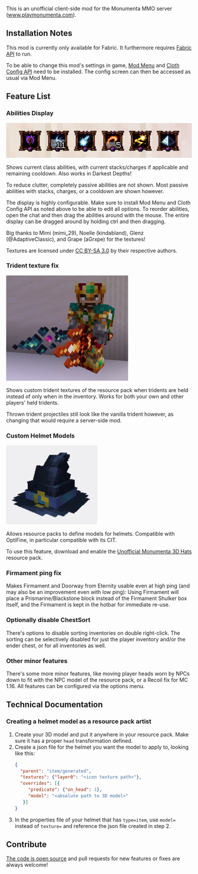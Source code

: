 This is an unofficial client-side mod for the Monumenta MMO server (www.playmonumenta.com).

## Installation Notes

This mod is currently only available for Fabric. It furthermore
requires [Fabric API](https://www.curseforge.com/minecraft/mc-mods/fabric-api) to run.

To be able to change this mod's settings in game, [Mod Menu](https://www.curseforge.com/minecraft/mc-mods/modmenu)
and [Cloth Config API](https://www.curseforge.com/minecraft/mc-mods/cloth-config) need to be installed. The config
screen can then be accessed as usual via Mod Menu.

## Feature List

### Abilities Display

![Abilties Display](img/abilities-display.png)

Shows current class abilities, with current stacks/charges if applicable and remaining cooldown. Also works in Darkest
Depths!

To reduce clutter, completely passive abilities are not shown. Most passive abilities with stacks, charges, or a
cooldown are shown however.

The display is highly configurable. Make sure to install Mod Menu and Cloth Config API as noted above to be able to edit
all options. To reorder abilities, open the chat and then drag the abilities around with the mouse. The entire display
can be dragged around by holding ctrl and then dragging.

Big thanks to Mimi (mimi_29), Noelle (kindabland), Glenz (@AdaptiveClassic), and Grape (aGrxpe) for the textures!

Textures are licensed under [CC BY-SA 3.0](https://creativecommons.org/licenses/by-sa/3.0) by their respective authors.

### Trident texture fix

![Tridents](img/tridents.png)

Shows custom trident textures of the resource pack when tridents are held instead of only when in the inventory. Works
for both your own and other players' held tridents.

Thrown trident projectiles still look like the vanilla trident however, as changing that would require a server-side
mod.

### Custom Helmet Models

![Spinning Helmet](img/hats.png)

Allows resource packs to define models for helmets. Compatible with OptiFine, in particular compatible with its CIT.

To use this feature, download and enable
the [Unofficial Monumenta 3D Hats](https://www.curseforge.com/minecraft/texture-packs/unofficial-monumenta-3d-hats)
resource pack.

### Firmament ping fix

Makes Firmament and Doorway from Eternity usable even at high ping (and may also be an improvement even with low ping):
Using Firmament will place a Prismarine/Blackstone block instead of the Firmament Shulker box itself, and the Firmament
is kept in the hotbar for immediate re-use.

### Optionally disable ChestSort

There's options to disable sorting inventories on double right-click. The sorting can be selectively disabled for just
the player inventory and/or the ender chest, or for all inventories as well.

### Other minor features

There's some more minor features, like moving player heads worn by NPCs down to fit with the NPC model of the resource
pack, or a Recoil fix for MC 1.16. All features can be configured via the options menu.

## Technical Documentation

### Creating a helmet model as a resource pack artist

1. Create your 3D model and put it anywhere in your resource pack. Make sure it has a proper `head` transformation
   defined.
2. Create a json file for the helmet you want the model to apply to, looking like this:
   ```json
   {
     "parent": "item/generated",
     "textures": {"layer0": "<icon texture path>"},
     "overrides": [{
        "predicate": {"on_head": 1},
        "model": "<absolute path to 3D model>"
      }]
   }
   ```
4. In the properties file of your helmet that has `type=item`, use `model=` instead of `texture=` and reference the json
   file created in step 2.

## Contribute

[The code is open source](https://github.com/Njol/UnofficialMonumentaMod) and pull requests for new features or fixes
are always welcome!
